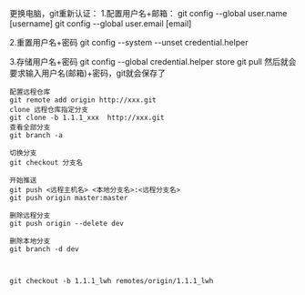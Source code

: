 更换电脑，git重新认证：
1.配置用户名+邮箱：
git config --global user.name [username]
git config --global user.email [email]

2.重置用户名+密码
git config --system --unset credential.helper

3.存储用户名+密码
git config --global credential.helper store
git pull
然后就会要求输入用户名(邮箱)+密码，git就会保存了




```
配置远程仓库 
git remote add origin http://xxx.git
clone 远程仓库指定分支
git clone -b 1.1.1_xxx  http://xxx.git
查看全部分支
git branch -a

切换分支
git checkout 分支名

开始推送
git push <远程主机名> <本地分支名>:<远程分支名>
git push origin master:master

删除远程分支
git push origin --delete dev

删除本地分支
git branch -d dev



git checkout -b 1.1.1_lwh remotes/origin/1.1.1_lwh
```


